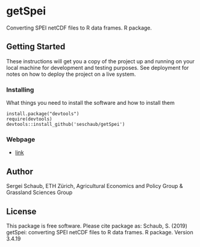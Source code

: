 # getSpei

Converting SPEI netCDF files to R data frames. R package.

## Getting Started

These instructions will get you a copy of the project up and running on your local machine for development and testing purposes. See deployment for notes on how to deploy the project on a live system.


### Installing

What things you need to install the software and how to install them

```
install.package("devtools")
require(devtools)
devtools::install_github('seschaub/getSpei')
```

### Webpage

* [link](https://seschaub.github.io/getspeiweb/) 


## Author

Sergei Schaub, ETH Zürich, Agricultural Economics and Policy Group & Grassland Sciences Group

## License

This package is free software. 
Please cite package as: Schaub, S. (2019) getSpei: converting SPEI netCDF files to R data frames. R package. Version 3.4.19
